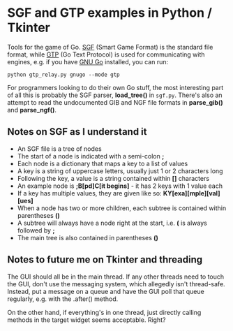 # SGF and GTP examples in Python / Tkinter

Tools for the game of Go. [SGF](http://www.red-bean.com/sgf/) (Smart Game Format) is the standard file format, while [GTP](https://www.lysator.liu.se/~gunnar/gtp/) (Go Text Protocol) is used for communicating with engines, e.g. if you have [GNU Go](https://www.gnu.org/software/gnugo/) installed, you can run:

    python gtp_relay.py gnugo --mode gtp

For programmers looking to do their own Go stuff, the most interesting part of all this is probably the SGF parser, **load_tree()** in `sgf.py`. There's also an attempt to read the undocumented GIB and NGF file formats in **parse_gib()** and **parse_ngf()**.

## Notes on SGF as I understand it

* An SGF file is a tree of nodes
* The start of a node is indicated with a semi-colon **;**
* Each node is a dictionary that maps a key to a list of values
* A key is a string of uppercase letters, usually just 1 or 2 characters long
* Following the key, a value is a string contained within **[]** characters
* An example node is **;B[pd]C[it begins]** - it has 2 keys with 1 value each
* If a key has multiple values, they are given like so: **KY[exa][mple][val][ues]**
* When a node has two or more children, each subtree is contained within parentheses **()**
* A subtree will always have a node right at the start, i.e. **(** is always followed by **;**
* The main tree is also contained in parentheses **()**

## Notes to future me on Tkinter and threading

The GUI should all be in the main thread. If any other threads need to touch the GUI, don't use the messaging system, which allegedly isn't thread-safe. Instead, put a message on a queue and have the GUI poll that queue regularly, e.g. with the .after() method.

On the other hand, if everything's in one thread, just directly calling methods in the target widget seems acceptable. Right?
